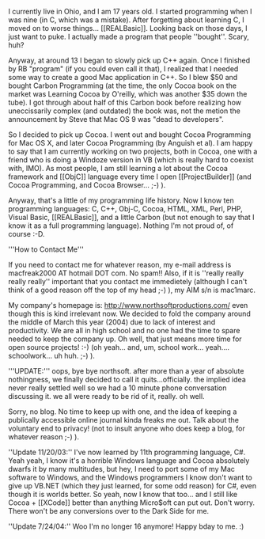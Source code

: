 


I currently live in Ohio, and I am 17 years old. I started programming when I was nine (in C, which was a mistake). After forgetting about learning C, I moved on to worse things... [[REALBasic]]. Looking back on those days, I just want to puke. I actually made a program that people ''bought''. Scary, huh?

Anyway, at around 13 I began to slowly pick up C++ again. Once I finished by RB "program" (if you could even call it that), I realized that I needed some way to create a good Mac application in C++. So I blew $50 and bought Carbon Programming (at the time, the only Cocoa book on the market was Learning Cocoa by O'reilly, which was another $35 down the tube). I got through about half of this Carbon book before realizing how uneccissarily complex (and outdated) the book was, not the metion the announcement by Steve that Mac OS 9 was "dead to developers".

So I decided to pick up Cocoa. I went out and bought Cocoa Programming for Mac OS X, and later Cocoa Programming (by Anguish et al). I am happy to say that I am currently working on two projects, both in Cocoa, one with a friend who is doing a Windoze version in VB (which is really hard to coexist with, IMO). As most people, I am still learning a lot about the Cocoa framework and [[ObjC]] language every time I open [[ProjectBuilder]] (and Cocoa Programming, and Cocoa Browser... ;-) ).

Anyway, that's a little of my programming life history. Now I know ten programming languages: C, C++, Obj-C, Cocoa, HTML, XML, Perl, PHP, Visual Basic, [[REALBasic]], and a little Carbon (but not enough to say that I know it as a full programming language). Nothing I'm not proud of, of course :-D.

'''How to Contact Me'''

If you need to contact me for whatever reason, my e-mail address is macfreak2000 AT hotmail DOT com. No spam!! Also, if it is ''really really really really'' important that you contact me immedietely (although I can't think of a good reason off the top of my head ;-) ), my AIM s/n is mac1marc.

My company's homepage is: http://www.northsoftproductions.com/ even though this is kind irrelevant now. We decided to fold the company around the middle of March this year (2004) due to lack of interest and productivity. We are all in high school and no one had the time to spare needed to keep the company up. Oh well, that just means more time for open source projects! :-) (oh yeah... and, um, school work... yeah.... schoolwork... uh huh. ;-) ).

'''UPDATE:''' oops, bye bye northsoft. after more than a year of absolute nothingness, we finally decided to call it quits...officially. the implied idea never really settled well so we had a 10 minute phone conversation discussing it. we all were ready to be rid of it, really. oh well.

Sorry, no blog. No time to keep up with one, and the idea of keeping a publically accessible online journal kinda freaks me out. Talk about the voluntary end to privacy! (not to insult anyone who does keep a blog, for whatever reason ;-) ).

''Update 11/20/03:'' I've now learned by 11th programming language, C#. Yeah yeah, I know it's a horrible Windows language and Cocoa absolutely dwarfs it by many multitudes, but hey, I need to port some of my Mac software to Windows, and the Windows programmers I know don't want to give up VB.NET (which they just learned, for some odd reason) for C#, even though it is worlds better. So yeah, now I know that too... and I still like Cocoa + [[XCode]] better than anything Micro$oft can put out. Don't worry. There won't be any conversions over to the Dark Side for me.

''Update 7/24/04:'' Woo I'm no longer 16 anymore! Happy bday to me. :)